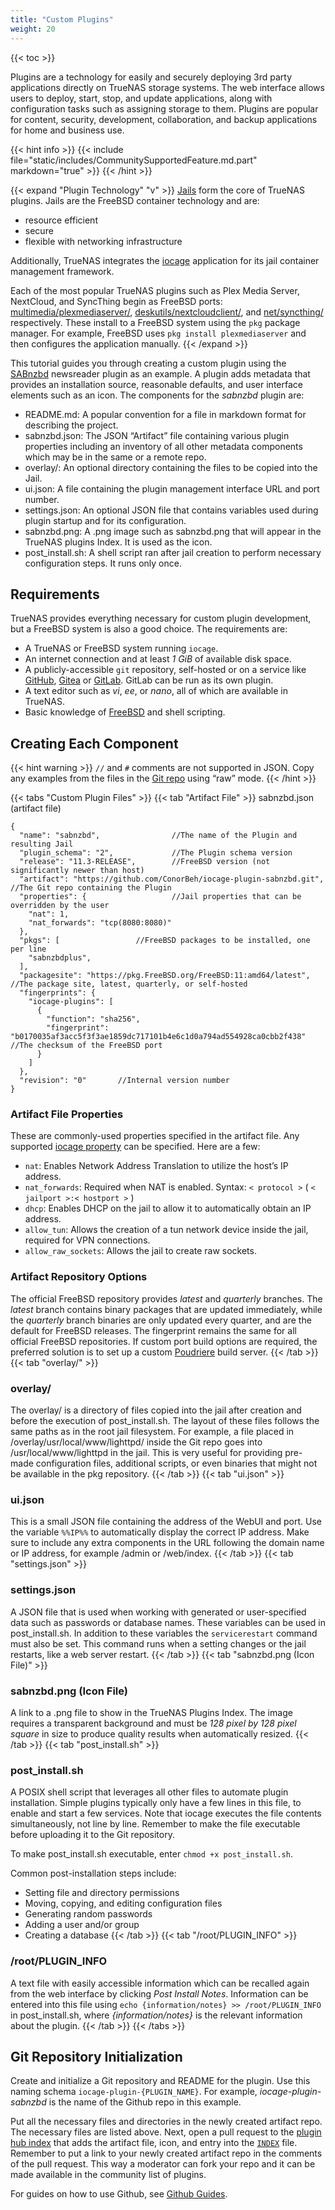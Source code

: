 ```yaml
---
title: "Custom Plugins"
weight: 20
---
```


{{< toc >}}

Plugins are a technology for easily and securely deploying 3rd party applications directly on TrueNAS storage systems.
The web interface allows users to deploy, start, stop, and update applications, along with configuration tasks such as assigning storage to them.
Plugins are popular for content, security, development, collaboration, and backup applications for home and business use.

{{< hint info >}}
{{< include file="static/includes/CommunitySupportedFeature.md.part" markdown="true" >}}
{{< /hint >}}

{{< expand "Plugin Technology" "v" >}}
[Jails](https://docs.freebsd.org/en/books/handbook/jails/) form the core of TrueNAS plugins.
Jails are the FreeBSD container technology and are:
* resource efficient
* secure
* flexible with networking infrastructure

Additionally, TrueNAS integrates the [iocage](https://iocage.io/) application for its jail container management framework.

Each of the most popular TrueNAS plugins such as Plex Media Server, NextCloud, and SyncThing begin as FreeBSD ports: [multimedia/plexmediaserver/](https://www.freshports.org/multimedia/plexmediaserver/), [deskutils/nextcloudclient/](https://www.freshports.org/deskutils/nextcloudclient/), and [net/syncthing/](https://www.freshports.org/net/syncthing/) respectively.
These install to a FreeBSD system using the `pkg` package manager.
For example, FreeBSD uses `pkg install plexmediaserver` and then configures the application manually.
{{< /expand >}}

This tutorial guides you through creating a custom plugin using the [SABnzbd](https://sabnzbd.org/) newsreader plugin as an example.
A plugin adds metadata that provides an installation source, reasonable defaults, and user interface elements such as an icon.
The components for the *sabnzbd* plugin are:

* <file>README.md</file>: A popular convention for a file in markdown format for describing the project.
* <file>sabnzbd.json</file>: The JSON “Artifact” file containing various plugin properties including an inventory of all other metadata components which may be in the same or a remote repo.
* <file>overlay/</file>: An optional directory containing the files to be copied into the Jail.
* <file>ui.json</file>: A file containing the plugin management interface URL and port number.
* <file>settings.json</file>: An optional JSON file that contains variables used during plugin startup and for its configuration.
* <file>sabnzbd.png</file>: A <file>.png</file> image such as <file>sabnzbd.png</file> that will appear in the TrueNAS plugins Index. It is used as the icon.
* <file>post_install.sh</file>: A shell script ran after jail creation to perform necessary configuration steps. It runs only once.

## Requirements

TrueNAS provides everything necessary for custom plugin development, but a FreeBSD system is also a good choice. The requirements are:

* A TrueNAS or FreeBSD system running `iocage`.
* An internet connection and at least *1 GiB* of available disk space.
* A publicly-accessible `git` repository, self-hosted or on a service like [GitHub](https://github.com/), [Gitea](https://gitea.io/en-us/) or [GitLab](https://about.gitlab.com/). GitLab can be run as its own plugin.
* A text editor such as *vi*, *ee*, or *nano*, all of which are available in TrueNAS.
* Basic knowledge of [FreeBSD](https://www.freebsd.org/doc/en_US.ISO8859-1/books/handbook/) and shell scripting.

## Creating Each Component

{{< hint warning >}}
`//` and `#` comments are not supported in JSON.
Copy any examples from the files in the [Git repo](https://github.com/ix-plugin-hub) using “raw” mode.
{{< /hint >}}

{{< tabs "Custom Plugin Files" >}}
{{< tab "Artifact File" >}}
<file>sabnzbd.json</file> (artifact file)
```
{
  "name": "sabnzbd",                //The name of the Plugin and resulting Jail
  "plugin_schema": "2",             //The Plugin schema version
  "release": "11.3-RELEASE",        //FreeBSD version (not significantly newer than host)
  "artifact": "https://github.com/ConorBeh/iocage-plugin-sabnzbd.git",      //The Git repo containing the Plugin
  "properties": {                   //Jail properties that can be overridden by the user
    "nat": 1,
    "nat_forwards": "tcp(8080:8080)"
  },
  "pkgs": [                 //FreeBSD packages to be installed, one per line
    "sabnzbdplus",
  ],
  "packagesite": "https://pkg.FreeBSD.org/FreeBSD:11:amd64/latest",          //The package site, latest, quarterly, or self-hosted
  "fingerprints": {
    "iocage-plugins": [
      {
        "function": "sha256",
        "fingerprint": "b0170035af3acc5f3f3ae1859dc717101b4e6c1d0a794ad554928ca0cbb2f438"       //The checksum of the FreeBSD port
      }
    ]
  },
  "revision": "0"       //Internal version number
}
```

### Artifact File Properties

These are commonly-used properties specified in the artifact file.
Any supported [iocage property](https://www.freebsd.org/cgi/man.cgi?query=iocage&apropos=0&sektion=8&manpath=FreeBSD+11.3-RELEASE+and+Ports&arch=default&format=html) can be specified.
Here are a few:

* `nat`: Enables Network Address Translation to utilize the host’s IP address.
* `nat_forwards`: Required when NAT is enabled. Syntax: `< protocol >` ( `< jailport >:< hostport >` )
* `dhcp`: Enables DHCP on the jail to allow it to automatically obtain an IP address.
* `allow_tun`: Allows the creation of a tun network device inside the jail, required for VPN connections.
* `allow_raw_sockets`: Allows the jail to create raw sockets.

### Artifact Repository Options

The official FreeBSD repository provides *latest* and *quarterly* branches.
The *latest* branch contains binary packages that are updated immediately, while the *quarterly* branch binaries are only updated every quarter, and are the default for FreeBSD releases.
The fingerprint remains the same for all official FreeBSD repositories.
If custom port build options are required, the preferred solution is to set up a custom [Poudriere](https://www.freebsd.org/doc/handbook/ports-poudriere.html) build server.
{{< /tab >}}
{{< tab "overlay/" >}}
### <file>overlay/</file>

The <file>overlay/</file> is a directory of files copied into the jail after creation and before the execution of <file>post_install.sh</file>.
The layout of these files follows the same paths as in the root jail filesystem.
For example, a file placed in <file>/overlay/usr/local/www/lighttpd/</file> inside the Git repo goes into <file>/usr/local/www/lighttpd</file> in the jail.
This is very useful for providing pre-made configuration files, additional scripts, or even binaries that might not be available in the pkg repository.
{{< /tab >}}
{{< tab "ui.json" >}}
### <file>ui.json</file>

This is a small JSON file containing the address of the WebUI and port.
Use the variable `%%IP%%` to automatically display the correct IP address.
Make sure to include any extra components in the URL following the domain name or IP address, for example <file>/admin</file> or <file>/web/index</file>.
{{< /tab >}}
{{< tab "settings.json" >}}
### <file>settings.json</file>

A JSON file that is used when working with generated or user-specified data such as passwords or database names.
These variables can be used in <file>post_install.sh</file>.
In addition to these variables the `servicerestart` command must also be set.
This command runs when a setting changes or the jail restarts, like a web server restart.
{{< /tab >}}
{{< tab "sabnzbd.png (Icon File)" >}}
### <file>sabnzbd.png</file> (Icon File)

A link to a <file>.png</file> file to show in the TrueNAS Plugins Index.
The image requires a transparent background and must be *128 pixel by 128 pixel square* in size to produce quality results when automatically resized.
{{< /tab >}}
{{< tab "post_install.sh" >}}
### <file>post_install.sh</file>

A POSIX shell script that leverages all other files to automate plugin installation.
Simple plugins typically only have a few lines in this file, to enable and start a few services.
Note that iocage executes the file contents simultaneously, not line by line.
Remember to make the file executable before uploading it to the Git repository.

To make <file>post_install.sh</file> executable, enter `chmod +x post_install.sh`.

Common post-installation steps include:

* Setting file and directory permissions
* Moving, copying, and editing configuration files
* Generating random passwords
* Adding a user and/or group
* Creating a database
{{< /tab >}}
{{< tab "/root/PLUGIN_INFO" >}}
### <file>/root/PLUGIN_INFO</file>

A text file with easily accessible information which can be recalled again from the web interface by clicking *Post Install Notes*.
Information can be entered into this file using `echo {information/notes} >> /root/PLUGIN_INFO` in <file>post_install.sh</file>, where *{information/notes}* is the relevant information about the plugin.
{{< /tab >}}
{{< /tabs >}}

## Git Repository Initialization

Create and initialize a Git repository and <file>README</file> for the plugin.
Use this naming schema `iocage-plugin-{PLUGIN_NAME}`.
For example, *iocage-plugin-sabnzbd* is the name of the Github repo in this example.

Put all the necessary files and directories in the newly created artifact repo.
The necessary files are listed above.
Next, open a pull request to the [plugin hub index](https://github.com/ix-plugin-hub/iocage-plugin-index) that adds the artifact file, icon, and entry into the [`INDEX`](https://github.com/ix-plugin-hub/iocage-plugin-index/blob/master/INDEX) file.
Remember to put a link to your newly created artifact repo in the comments of the pull request.
This way a moderator can fork your repo and it can be made available in the community list of plugins.

For guides on how to use Github, see [Github Guides](https://guides.github.com/).